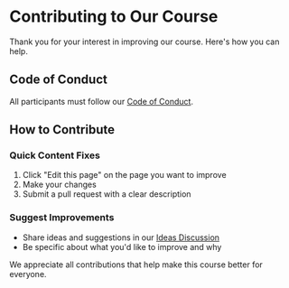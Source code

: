 # Contributing to Our Course

Thank you for your interest in improving our course. Here's how you can help.

## Code of Conduct

All participants must follow our [Code of Conduct](/community/code-of-conduct).

## How to Contribute

### Quick Content Fixes
1. Click "Edit this page" on the page you want to improve
2. Make your changes
3. Submit a pull request with a clear description

### Suggest Improvements
- Share ideas and suggestions in our [Ideas Discussion](https://github.com/MitchellShiell/bridge/discussions/categories/ideas)
- Be specific about what you'd like to improve and why

We appreciate all contributions that help make this course better for everyone.
